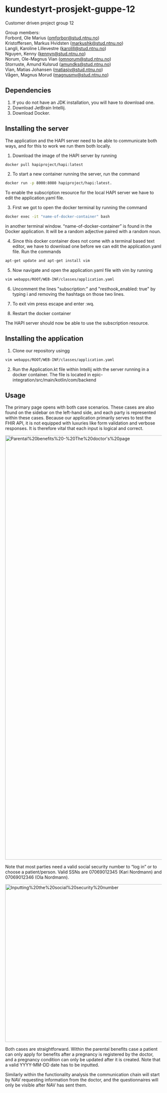 # kundestyrt-prosjekt-guppe-12
Customer driven project group 12

Group members:  
Forbord, Ole Marius (omforbor@stud.ntnu.no)  
Kristoffersen, Markus Hvidsten (markushk@stud.ntnu.no)  
Langli, Karoline Lillevestre (karolill@stud.ntnu.no)  
Nguyen, Kenny (kennyn@stud.ntnu.no)  
Norum, Ole-Magnus Vian (omnorum@stud.ntnu.no)  
Storruste, Amund Kulsrud (amundks@stud.ntnu.no)  
Vian, Matias Johansen (matiasjv@stud.ntnu.no)  
Vågen, Magnus Morud (magnusmv@stud.ntnu.no)  

## Dependencies

1.	If you do not have an JDK installation, you will have to download one.
2.	Download JetBrain Intellij.
3.	Download Docker.

## Installing the server

The application and the HAPI server need to be able to communicate both ways, and for this to work we run them both locally. 

1. Download the image of the HAPI server by running 

```bash
docker pull hapiproject/hapi:latest
```
    
2. To start a new container running the server, run the command 
        
```bash
docker run -p 8000:8080 hapiproject/hapi:latest.
```


To enable the subscription resource for the local HAPI server we have to edit the application.yaml file. 
     
3. First we got to open the docker terminal by running the command 
    
```bash
docker exec -it "name-of-docker-container" bash 
```   

in another terminal window. “name-of-docker-container” is found in the Docker application. It will be a random adjective paired with a random noun. 
    
4. Since this docker container does not come with a terminal based text editor, we have to download one before we can edit the application.yaml file. Run the commands 
        
```bash
apt-get update and apt-get install vim 
```
        
5. Now navigate and open the application.yaml file with vim by running 
        
```bash
vim webapps/ROOT/WEB-INF/classes/application.yaml 
```

6. Uncomment the lines "subscription:" and "resthook\_enabled: true" by typing i and removing the hashtags on those two lines. 

7. To exit vim press escape and enter :wq. 

8. Restart the docker container

The HAPI server should now be able to use the subscription resource.

## Installing the application

1.  Clone our repository usingg 

```bash
vim webapps/ROOT/WEB-INF/classes/application.yaml 
```
2. Run the Application.kt file within Intellij with the server running in a docker container. The file is located in epic-integration/src/main/kotlin/com/backend


## Usage

The primary page opens with both case scenarios. These cases are also found on the sidebar on the left-hand side, and each party is represented within these cases. Because our application primarily serves to test the FHIR API, it is not equipped with luxuries like form validation and verbose responses. It is therefore vital that each input is logical and correct.

<img width="1366" alt="Parental%20benefits%20-%20The%20doctor's%20page" src="https://user-images.githubusercontent.com/56272714/141292408-8fcea909-c67f-48e3-a966-b091b2bea348.png">

Note that most parties need a valid social security number to “log in” or to choose a patient/person. Valid SSNs are 07069012345 (Kari Nordmann) and 07069012346 (Ola Nordmann).

<img width="508" alt="Inputting%20the%20social%20security%20number" src="https://user-images.githubusercontent.com/56272714/141292580-e6456552-c980-4a68-94b7-0fbe2c468569.png">

Both cases are straightforward. Within the parental benefits case a patient can only apply for benefits after a pregnancy is registered by the doctor, and a pregnancy condition can only be updated after it is created. Note that a valid YYYY-MM-DD date has to be inputted.

Similarly within the functionality analysis the communication chain will start by NAV requesting information from the doctor, and the questionnaires will only be visible after NAV has sent them.
